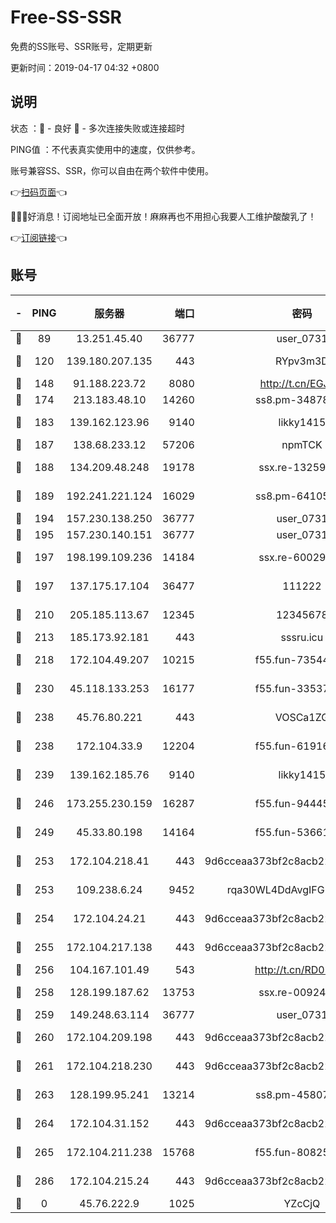 # Free-SS-SSR

免费的SS账号、SSR账号，定期更新

更新时间：2019-04-17 04:32 +0800

## 说明

状态     ：🙂 - 良好 🙁 - 多次连接失败或连接超时

PING值   ：不代表真实使用中的速度，仅供参考。

账号兼容SS、SSR，你可以自由在两个软件中使用。

👉[扫码页面](https://liesauer.github.io/Free-SS-SSR/)👈

🎉🎉🎉好消息！订阅地址已全面开放！麻麻再也不用担心我要人工维护酸酸乳了！

👉[订阅链接](https://www.liesauer.net/yogurt/subscribe?ACCESS_TOKEN=DAYxR3mMaZAsaqUb)👈

## 账号

|-|PING|服务器|端口|密码|加密方式|区域|
|:----:|:----:|:-----:|-----:|:----:|:----:|:----:|
|🙂|89|13.251.45.40|36777|user_0731|chacha20|SG|
|🙂|120|139.180.207.135|443|RYpv3m3D|aes-256-cfb|JP|
|🙂|148|91.188.223.72|8080|http://t.cn/EGJIyrl|rc4-md5|RU|
|🙂|174|213.183.48.10|14260|ss8.pm-34878771|rc4-md5|RU|
|🙂|183|139.162.123.96|9140|likky1415|aes-256-cfb|JP|
|🙂|187|138.68.233.12|57206|npmTCK|rc4-md5|US|
|🙂|188|134.209.48.248|19178|ssx.re-13259815|aes-256-cfb|US|
|🙂|189|192.241.221.124|16029|ss8.pm-64105106|aes-256-cfb|US|
|🙂|194|157.230.138.250|36777|user_0731|chacha20|US|
|🙂|195|157.230.140.151|36777|user_0731|chacha20|US|
|🙂|197|198.199.109.236|14184|ssx.re-60029667|aes-256-cfb|US|
|🙂|197|137.175.17.104|36477|111222|aes-256-cfb|US|
|🙂|210|205.185.113.67|12345|12345678|aes-256-cfb|US|
|🙂|213|185.173.92.181|443|sssru.icu|rc4-md5|RU|
|🙂|218|172.104.49.207|10215|f55.fun-73544933|aes-256-cfb|SG|
|🙂|230|45.118.133.253|16177|f55.fun-33537237|aes-256-cfb|SG|
|🙂|238|45.76.80.221|443|VOSCa1ZG|aes-256-cfb|DE|
|🙂|238|172.104.33.9|12204|f55.fun-61916609|aes-256-cfb|SG|
|🙂|239|139.162.185.76|9140|likky1415|aes-256-cfb|DE|
|🙂|246|173.255.230.159|16287|f55.fun-94445716|aes-256-cfb|US|
|🙂|249|45.33.80.198|14164|f55.fun-53661570|aes-256-cfb|US|
|🙂|253|172.104.218.41|443|9d6cceaa373bf2c8acb22e60b6a58be6|aes-256-cfb|US|
|🙂|253|109.238.6.24|9452|rqa30WL4DdAvgIFG6Fs3znzTa|aes-256-cfb|FR|
|🙂|254|172.104.24.21|443|9d6cceaa373bf2c8acb22e60b6a58be6|aes-256-cfb|US|
|🙂|255|172.104.217.138|443|9d6cceaa373bf2c8acb22e60b6a58be6|aes-256-cfb|US|
|🙂|256|104.167.101.49|543|http://t.cn/RD0D7sx|rc4-md5|CA|
|🙂|258|128.199.187.62|13753|ssx.re-00924872|aes-256-cfb|SG|
|🙂|259|149.248.63.114|36777|user_0731|chacha20|CA|
|🙂|260|172.104.209.198|443|9d6cceaa373bf2c8acb22e60b6a58be6|aes-256-cfb|US|
|🙂|261|172.104.218.230|443|9d6cceaa373bf2c8acb22e60b6a58be6|aes-256-cfb|US|
|🙂|263|128.199.95.241|13214|ss8.pm-45807279|aes-256-cfb|SG|
|🙂|264|172.104.31.152|443|9d6cceaa373bf2c8acb22e60b6a58be6|aes-256-cfb|US|
|🙂|265|172.104.211.238|15768|f55.fun-80825568|aes-256-cfb|US|
|🙂|286|172.104.215.24|443|9d6cceaa373bf2c8acb22e60b6a58be6|aes-256-cfb|US|
|🙁|0|45.76.222.9|1025|YZcCjQ|rc4-md5|JP|
